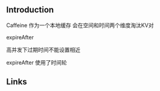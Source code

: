 ## Introduction


Caffeine 作为一个本地缓存 会在空间和时间两个维度淘汰KV对




expireAfter

高并发下过期时间不能设置相近


expireAfter 使用了时间轮



## Links

